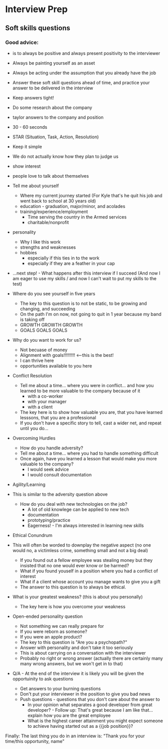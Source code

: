 # Interview Prep
## Soft skills questions
### Good advice:
 - is to always be positive and always present positivity to the interviewer
 - Always be painting yourself as an asset
 - Always be acting under the assumption that you already have the job
 - Answer these soft skill questions ahead of time, and practice your answer to be delivered in the interview
 - Keep answers tight!
 - Do some research about the company
 - taylor answers to the company and position
 - 30 - 60 seconds
 - STAR (Situation, Task, Action, Resolution)
 - Keep it simple
 - We do not actually know how they plan to judge us
 - show interest
 - people love to talk about themselves
  
  
 - Tell me about yourself
   - Where my current journey started (For Kyle that's he quit his job and went back to school at 30 years old)
   - education - graduation, major/minor, and acolades
   - training/experience/employment
     - Time serving the country in the Armed services
     - charitable/nonprofit
 - personality
   - Why I like this work
   - strengths and weaknesses
   - hobbies
     - especially if this ties in to the work
     - especially if they are a feather in your cap
 - ...next step! - What happens after this interview if I succeed (And now I am eager to use my skills / and now I can't wait to put my skills to the test)

 - Where do you see yourself in five years
   - The key to this question is to not be static, to be growing and changing, and succeeding
   - On the path I'm on now, not going to quit in 1 year because my band is taking off
   - GROWTH GROWTH GROWTH
   - GOALS GOALS GOALS

 - Why do you want to work for us?
   - Not becuase of money
   - Alignment with goals!!!!!!!!! <--this is the best!
   - I can thrive here
   - opportunities available to you here


 - Conflict Resolution
   - Tell me about a time... where you were in conflict... and how you learned to be more valuable to the company because of it
     - with a co-worker
     - with your manager
     - with a client
   - The key here is to show how valuable you are, that you have learned lesssons, that you are a professional
   - If you don't have a specific story to tell, cast a wider net, and repeat until you do...
 
 - Overcoming Hurdles
   - How do you handle adversity?
   - Tell me about a time... where you had to handle something difficult
   - Once again, have you learned a lesson that would make you more valuable to the company?
     - I would seek advice
     - I would consult documentation

 - Agility/Learning
 - This is similar to the adversity question above
   - How do you deal with new technologies on the job?
     - A lot of old knowlege can be applied to new tech
     - documentation
     - prototyping/practice
     - Eagerness! - I'm always interested in learning new skills

   
 - Ethical Conundrum
 - This will often be worded to downplay the negative aspect (no one would no, a victimless crime, something small and not a big deal)
   - If you found out a fellow employee was stealing money but they insisted that no one would ever know or be harmed?
   - What if you found youself in a position where you had a conflict of interest
   - What if a client whose account you manage wants to give you a gift
   - The answer to this question is to always be ethical. 

 - What is your greatest weakness? (this is about you personally)
   - The key here is how you overcome your weakness

 - Open-ended personality question
   - Not something we can really prepare for
   - If you were reborn as someone?
   - If you were an apple product?
   - The key to this question is "Are you a psychopath?"
   - Answer with personality and don't take it too seriously
   - This is about carrying on a conversation with the interviewer
   - Probably no right or wrong answer (actually there are certainly many many wrong answers, but we won't get in to that)


 - Q/A - At the end of the interview it is likely you will be given the opportuinity to ask questions
   - Get answers to your burning questions
   - Don't put your interviewer in the position to give you bad news
   - Push questions - questions that you don't care about the answer to
     - In your opinion what separates a good developer from great developer? - Follow up: That's great because I am like that... explain how you are the great employee
     - What is the highest career attainment you might expect someone to achieve having started out as a {{job position}}?
    
Finally:
The last thing you do in an interview is: "Thank you for your time/this opportunity, name"
